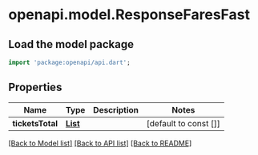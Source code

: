 # openapi.model.ResponseFaresFast

## Load the model package
```dart
import 'package:openapi/api.dart';
```

## Properties
Name | Type | Description | Notes
------------ | ------------- | ------------- | -------------
**ticketsTotal** | [**List<ResponseFareTicket>**](ResponseFareTicket.md) |  | [default to const []]

[[Back to Model list]](../README.md#documentation-for-models) [[Back to API list]](../README.md#documentation-for-api-endpoints) [[Back to README]](../README.md)


